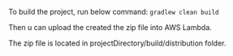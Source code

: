 To build the project, run below command:
`gradlew clean build`

Then u can upload the created the zip file into AWS Lambda.

The zip file is located in projectDirectory/build/distribution folder.